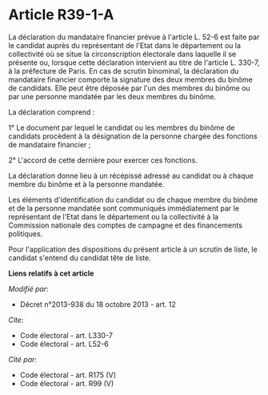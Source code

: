 # Article R39-1-A

La déclaration du mandataire financier prévue à l'article L. 52-6 est faite par le candidat auprès du représentant de l'Etat
dans le département ou la collectivité où se situe la circonscription électorale dans laquelle il se présente ou, lorsque
cette déclaration intervient au titre de l'article L. 330-7, à la préfecture de Paris. En cas de scrutin binominal, la
déclaration du mandataire financier comporte la signature des deux membres du binôme de candidats. Elle peut être déposée par
l'un des membres du binôme ou par une personne mandatée par les deux membres du binôme. 

La déclaration comprend : 

1° Le document par lequel le candidat ou les membres du binôme de candidats procèdent à la désignation de la personne chargée
des fonctions de mandataire financier ; 

2° L'accord de cette dernière pour exercer ces fonctions. 

La déclaration donne lieu à un récépissé adressé au candidat ou à chaque membre du binôme et à la personne mandatée. 

Les éléments d'identification du candidat ou de chaque membre du binôme et de la personne mandatée sont communiqués
immédiatement par le représentant de l'Etat dans le département ou la collectivité à la Commission nationale des comptes de
campagne et des financements politiques. 

Pour l'application des dispositions du présent article à un scrutin de liste, le candidat s'entend du candidat tête de liste.

**Liens relatifs à cet article**

_Modifié par_:

  - Décret n°2013-938 du 18 octobre 2013 - art. 12

_Cite_:

  - Code électoral - art. L330-7
  - Code électoral - art. L52-6

_Cité par_:

  - Code électoral - art. R175 (V)
  - Code électoral - art. R99 (V)
